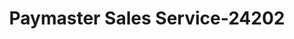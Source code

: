 ---
f_zip-code: 49316
f_state-code: MI
title: Paymaster Sales Service-24202
f_phone: 616-891-0069
f_city-only: Caledonia
f_address: 63 146Th Avenue Caledonia
f_location-unique-id: '24202'
slug: paymaster-sales-service-24202
updated-on: '2024-05-30T13:46:58.046Z'
created-on: '2024-05-30T13:36:59.803Z'
published-on: '2024-05-30T13:54:32.469Z'
f_city-state: cms/city/caledonia-mi.md
f_company: cms/company/paymaster-sales-service.md
f_state: cms/state/michigan.md
layout: '[payday-loan].html'
tags: payday-loan
---